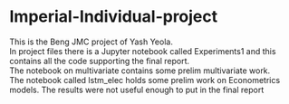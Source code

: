 # Imperial-Individual-project
This is the Beng JMC project of Yash Yeola. <br />
In project files there is a Jupyter notebook called Experiments1 and this contains all the code supporting the final report. <br />
The notebook on multivariate contains some prelim multivariate work. <br />
The notebook called lstm_elec holds some prelim work on Econometrics models. The results were not useful enough to put in the final report
